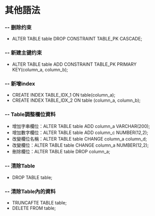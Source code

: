 # 其他語法

### -- 删除约束

* ALTER TABLE table DROP CONSTRAINT TABLE\_PK CASCADE;

### -- 新建主键约束

* ALTER TABLE table ADD CONSTRAINT TABLE\_PK PRIMARY KEY\(column\_a, column\_b\);

### -- 新增index

* CREATE INDEX TABLE\_IDX\_1 ON table\(column\_a\); 
* CREATE INDEX TABLE\_IDX\_2 ON table \(column\_a, column\_b\);

### -- Table調整欄位資料

* 增加字串欄位：ALTER TABLE table ADD column\_a VARCHAR\(200\);
* 增加數字欄位：ALTER TABLE table ADD column\_c NUMBER\(12,2\);
* 改變欄位名稱：ALTER TABLE table CHANGE column\_a column\_d;
* 改變欄位：ALTER TABLE table CHANGE column\_a NUMBER\(12,2\);
* 刪除欄位：ALTER TABLE table DROP column\_a;

### -- 清除Table

* DROP TABLE table;

### -- 清除Table內的資料

* TRUNCAFTE TABLE table;
*  DELETE FROM table;

